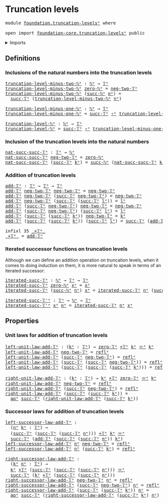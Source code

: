 # Truncation levels

<pre class="Agda"><a id="30" class="Keyword">module</a> <a id="37" href="foundation.truncation-levels%25E1%25B5%2589.html" class="Module">foundation.truncation-levelsᵉ</a> <a id="67" class="Keyword">where</a>

<a id="74" class="Keyword">open</a> <a id="79" class="Keyword">import</a> <a id="86" href="foundation-core.truncation-levels%25E1%25B5%2589.html" class="Module">foundation-core.truncation-levelsᵉ</a> <a id="121" class="Keyword">public</a>
</pre>
<details><summary>Imports</summary>

<pre class="Agda"><a id="178" class="Keyword">open</a> <a id="183" class="Keyword">import</a> <a id="190" href="elementary-number-theory.natural-numbers%25E1%25B5%2589.html" class="Module">elementary-number-theory.natural-numbersᵉ</a>

<a id="233" class="Keyword">open</a> <a id="238" class="Keyword">import</a> <a id="245" href="foundation.action-on-identifications-functions%25E1%25B5%2589.html" class="Module">foundation.action-on-identifications-functionsᵉ</a>

<a id="294" class="Keyword">open</a> <a id="299" class="Keyword">import</a> <a id="306" href="foundation-core.function-types%25E1%25B5%2589.html" class="Module">foundation-core.function-typesᵉ</a>
<a id="338" class="Keyword">open</a> <a id="343" class="Keyword">import</a> <a id="350" href="foundation-core.identity-types%25E1%25B5%2589.html" class="Module">foundation-core.identity-typesᵉ</a>
</pre>
</details>

## Definitions

### Inclusions of the natural numbers into the truncation levels

<pre class="Agda"><a id="truncation-level-minus-two-ℕᵉ"></a><a id="489" href="foundation.truncation-levels%25E1%25B5%2589.html#489" class="Function">truncation-level-minus-two-ℕᵉ</a> <a id="519" class="Symbol">:</a> <a id="521" href="elementary-number-theory.natural-numbers%25E1%25B5%2589.html#783" class="Datatype">ℕᵉ</a> <a id="524" class="Symbol">→</a> <a id="526" href="foundation-core.truncation-levels%25E1%25B5%2589.html#523" class="Datatype">𝕋ᵉ</a>
<a id="529" href="foundation.truncation-levels%25E1%25B5%2589.html#489" class="Function">truncation-level-minus-two-ℕᵉ</a> <a id="559" href="elementary-number-theory.natural-numbers%25E1%25B5%2589.html#806" class="InductiveConstructor">zero-ℕᵉ</a> <a id="567" class="Symbol">=</a> <a id="569" href="foundation-core.truncation-levels%25E1%25B5%2589.html#546" class="InductiveConstructor">neg-two-𝕋ᵉ</a>
<a id="580" href="foundation.truncation-levels%25E1%25B5%2589.html#489" class="Function">truncation-level-minus-two-ℕᵉ</a> <a id="610" class="Symbol">(</a><a id="611" href="elementary-number-theory.natural-numbers%25E1%25B5%2589.html#821" class="InductiveConstructor">succ-ℕᵉ</a> <a id="619" href="foundation.truncation-levels%25E1%25B5%2589.html#619" class="Bound">nᵉ</a><a id="621" class="Symbol">)</a> <a id="623" class="Symbol">=</a>
  <a id="627" href="foundation-core.truncation-levels%25E1%25B5%2589.html#564" class="InductiveConstructor">succ-𝕋ᵉ</a> <a id="635" class="Symbol">(</a><a id="636" href="foundation.truncation-levels%25E1%25B5%2589.html#489" class="Function">truncation-level-minus-two-ℕᵉ</a> <a id="666" href="foundation.truncation-levels%25E1%25B5%2589.html#619" class="Bound">nᵉ</a><a id="668" class="Symbol">)</a>

<a id="truncation-level-minus-one-ℕᵉ"></a><a id="671" href="foundation.truncation-levels%25E1%25B5%2589.html#671" class="Function">truncation-level-minus-one-ℕᵉ</a> <a id="701" class="Symbol">:</a> <a id="703" href="elementary-number-theory.natural-numbers%25E1%25B5%2589.html#783" class="Datatype">ℕᵉ</a> <a id="706" class="Symbol">→</a> <a id="708" href="foundation-core.truncation-levels%25E1%25B5%2589.html#523" class="Datatype">𝕋ᵉ</a>
<a id="711" href="foundation.truncation-levels%25E1%25B5%2589.html#671" class="Function">truncation-level-minus-one-ℕᵉ</a> <a id="741" class="Symbol">=</a> <a id="743" href="foundation-core.truncation-levels%25E1%25B5%2589.html#564" class="InductiveConstructor">succ-𝕋ᵉ</a> <a id="751" href="foundation-core.function-types%25E1%25B5%2589.html#476" class="Function Operator">∘ᵉ</a> <a id="754" href="foundation.truncation-levels%25E1%25B5%2589.html#489" class="Function">truncation-level-minus-two-ℕᵉ</a>

<a id="truncation-level-ℕᵉ"></a><a id="785" href="foundation.truncation-levels%25E1%25B5%2589.html#785" class="Function">truncation-level-ℕᵉ</a> <a id="805" class="Symbol">:</a> <a id="807" href="elementary-number-theory.natural-numbers%25E1%25B5%2589.html#783" class="Datatype">ℕᵉ</a> <a id="810" class="Symbol">→</a> <a id="812" href="foundation-core.truncation-levels%25E1%25B5%2589.html#523" class="Datatype">𝕋ᵉ</a>
<a id="815" href="foundation.truncation-levels%25E1%25B5%2589.html#785" class="Function">truncation-level-ℕᵉ</a> <a id="835" class="Symbol">=</a> <a id="837" href="foundation-core.truncation-levels%25E1%25B5%2589.html#564" class="InductiveConstructor">succ-𝕋ᵉ</a> <a id="845" href="foundation-core.function-types%25E1%25B5%2589.html#476" class="Function Operator">∘ᵉ</a> <a id="848" href="foundation.truncation-levels%25E1%25B5%2589.html#671" class="Function">truncation-level-minus-one-ℕᵉ</a>
</pre>
### Inclusion of the truncation levels into the natural numbers

<pre class="Agda"><a id="nat-succ-succ-𝕋ᵉ"></a><a id="956" href="foundation.truncation-levels%25E1%25B5%2589.html#956" class="Function">nat-succ-succ-𝕋ᵉ</a> <a id="973" class="Symbol">:</a> <a id="975" href="foundation-core.truncation-levels%25E1%25B5%2589.html#523" class="Datatype">𝕋ᵉ</a> <a id="978" class="Symbol">→</a> <a id="980" href="elementary-number-theory.natural-numbers%25E1%25B5%2589.html#783" class="Datatype">ℕᵉ</a>
<a id="983" href="foundation.truncation-levels%25E1%25B5%2589.html#956" class="Function">nat-succ-succ-𝕋ᵉ</a> <a id="1000" href="foundation-core.truncation-levels%25E1%25B5%2589.html#546" class="InductiveConstructor">neg-two-𝕋ᵉ</a> <a id="1011" class="Symbol">=</a> <a id="1013" href="elementary-number-theory.natural-numbers%25E1%25B5%2589.html#806" class="InductiveConstructor">zero-ℕᵉ</a>
<a id="1021" href="foundation.truncation-levels%25E1%25B5%2589.html#956" class="Function">nat-succ-succ-𝕋ᵉ</a> <a id="1038" class="Symbol">(</a><a id="1039" href="foundation-core.truncation-levels%25E1%25B5%2589.html#564" class="InductiveConstructor">succ-𝕋ᵉ</a> <a id="1047" href="foundation.truncation-levels%25E1%25B5%2589.html#1047" class="Bound">kᵉ</a><a id="1049" class="Symbol">)</a> <a id="1051" class="Symbol">=</a> <a id="1053" href="elementary-number-theory.natural-numbers%25E1%25B5%2589.html#821" class="InductiveConstructor">succ-ℕᵉ</a> <a id="1061" class="Symbol">(</a><a id="1062" href="foundation.truncation-levels%25E1%25B5%2589.html#956" class="Function">nat-succ-succ-𝕋ᵉ</a> <a id="1079" href="foundation.truncation-levels%25E1%25B5%2589.html#1047" class="Bound">kᵉ</a><a id="1081" class="Symbol">)</a>
</pre>
### Addition of truncation levels

<pre class="Agda"><a id="add-𝕋ᵉ"></a><a id="1131" href="foundation.truncation-levels%25E1%25B5%2589.html#1131" class="Function">add-𝕋ᵉ</a> <a id="1138" class="Symbol">:</a> <a id="1140" href="foundation-core.truncation-levels%25E1%25B5%2589.html#523" class="Datatype">𝕋ᵉ</a> <a id="1143" class="Symbol">→</a> <a id="1145" href="foundation-core.truncation-levels%25E1%25B5%2589.html#523" class="Datatype">𝕋ᵉ</a> <a id="1148" class="Symbol">→</a> <a id="1150" href="foundation-core.truncation-levels%25E1%25B5%2589.html#523" class="Datatype">𝕋ᵉ</a>
<a id="1153" href="foundation.truncation-levels%25E1%25B5%2589.html#1131" class="Function">add-𝕋ᵉ</a> <a id="1160" href="foundation-core.truncation-levels%25E1%25B5%2589.html#546" class="InductiveConstructor">neg-two-𝕋ᵉ</a> <a id="1171" href="foundation-core.truncation-levels%25E1%25B5%2589.html#546" class="InductiveConstructor">neg-two-𝕋ᵉ</a> <a id="1182" class="Symbol">=</a> <a id="1184" href="foundation-core.truncation-levels%25E1%25B5%2589.html#546" class="InductiveConstructor">neg-two-𝕋ᵉ</a>
<a id="1195" href="foundation.truncation-levels%25E1%25B5%2589.html#1131" class="Function">add-𝕋ᵉ</a> <a id="1202" href="foundation-core.truncation-levels%25E1%25B5%2589.html#546" class="InductiveConstructor">neg-two-𝕋ᵉ</a> <a id="1213" class="Symbol">(</a><a id="1214" href="foundation-core.truncation-levels%25E1%25B5%2589.html#564" class="InductiveConstructor">succ-𝕋ᵉ</a> <a id="1222" href="foundation-core.truncation-levels%25E1%25B5%2589.html#546" class="InductiveConstructor">neg-two-𝕋ᵉ</a><a id="1232" class="Symbol">)</a> <a id="1234" class="Symbol">=</a> <a id="1236" href="foundation-core.truncation-levels%25E1%25B5%2589.html#546" class="InductiveConstructor">neg-two-𝕋ᵉ</a>
<a id="1247" href="foundation.truncation-levels%25E1%25B5%2589.html#1131" class="Function">add-𝕋ᵉ</a> <a id="1254" href="foundation-core.truncation-levels%25E1%25B5%2589.html#546" class="InductiveConstructor">neg-two-𝕋ᵉ</a> <a id="1265" class="Symbol">(</a><a id="1266" href="foundation-core.truncation-levels%25E1%25B5%2589.html#564" class="InductiveConstructor">succ-𝕋ᵉ</a> <a id="1274" class="Symbol">(</a><a id="1275" href="foundation-core.truncation-levels%25E1%25B5%2589.html#564" class="InductiveConstructor">succ-𝕋ᵉ</a> <a id="1283" href="foundation.truncation-levels%25E1%25B5%2589.html#1283" class="Bound">lᵉ</a><a id="1285" class="Symbol">))</a> <a id="1288" class="Symbol">=</a> <a id="1290" href="foundation.truncation-levels%25E1%25B5%2589.html#1283" class="Bound">lᵉ</a>
<a id="1293" href="foundation.truncation-levels%25E1%25B5%2589.html#1131" class="Function">add-𝕋ᵉ</a> <a id="1300" class="Symbol">(</a><a id="1301" href="foundation-core.truncation-levels%25E1%25B5%2589.html#564" class="InductiveConstructor">succ-𝕋ᵉ</a> <a id="1309" href="foundation-core.truncation-levels%25E1%25B5%2589.html#546" class="InductiveConstructor">neg-two-𝕋ᵉ</a><a id="1319" class="Symbol">)</a> <a id="1321" href="foundation-core.truncation-levels%25E1%25B5%2589.html#546" class="InductiveConstructor">neg-two-𝕋ᵉ</a> <a id="1332" class="Symbol">=</a> <a id="1334" href="foundation-core.truncation-levels%25E1%25B5%2589.html#546" class="InductiveConstructor">neg-two-𝕋ᵉ</a>
<a id="1345" href="foundation.truncation-levels%25E1%25B5%2589.html#1131" class="Function">add-𝕋ᵉ</a> <a id="1352" class="Symbol">(</a><a id="1353" href="foundation-core.truncation-levels%25E1%25B5%2589.html#564" class="InductiveConstructor">succ-𝕋ᵉ</a> <a id="1361" href="foundation-core.truncation-levels%25E1%25B5%2589.html#546" class="InductiveConstructor">neg-two-𝕋ᵉ</a><a id="1371" class="Symbol">)</a> <a id="1373" class="Symbol">(</a><a id="1374" href="foundation-core.truncation-levels%25E1%25B5%2589.html#564" class="InductiveConstructor">succ-𝕋ᵉ</a> <a id="1382" href="foundation.truncation-levels%25E1%25B5%2589.html#1382" class="Bound">lᵉ</a><a id="1384" class="Symbol">)</a> <a id="1386" class="Symbol">=</a> <a id="1388" href="foundation.truncation-levels%25E1%25B5%2589.html#1382" class="Bound">lᵉ</a>
<a id="1391" href="foundation.truncation-levels%25E1%25B5%2589.html#1131" class="Function">add-𝕋ᵉ</a> <a id="1398" class="Symbol">(</a><a id="1399" href="foundation-core.truncation-levels%25E1%25B5%2589.html#564" class="InductiveConstructor">succ-𝕋ᵉ</a> <a id="1407" class="Symbol">(</a><a id="1408" href="foundation-core.truncation-levels%25E1%25B5%2589.html#564" class="InductiveConstructor">succ-𝕋ᵉ</a> <a id="1416" href="foundation.truncation-levels%25E1%25B5%2589.html#1416" class="Bound">kᵉ</a><a id="1418" class="Symbol">))</a> <a id="1421" href="foundation-core.truncation-levels%25E1%25B5%2589.html#546" class="InductiveConstructor">neg-two-𝕋ᵉ</a> <a id="1432" class="Symbol">=</a> <a id="1434" href="foundation.truncation-levels%25E1%25B5%2589.html#1416" class="Bound">kᵉ</a>
<a id="1437" href="foundation.truncation-levels%25E1%25B5%2589.html#1131" class="Function">add-𝕋ᵉ</a> <a id="1444" class="Symbol">(</a><a id="1445" href="foundation-core.truncation-levels%25E1%25B5%2589.html#564" class="InductiveConstructor">succ-𝕋ᵉ</a> <a id="1453" class="Symbol">(</a><a id="1454" href="foundation-core.truncation-levels%25E1%25B5%2589.html#564" class="InductiveConstructor">succ-𝕋ᵉ</a> <a id="1462" href="foundation.truncation-levels%25E1%25B5%2589.html#1462" class="Bound">kᵉ</a><a id="1464" class="Symbol">))</a> <a id="1467" class="Symbol">(</a><a id="1468" href="foundation-core.truncation-levels%25E1%25B5%2589.html#564" class="InductiveConstructor">succ-𝕋ᵉ</a> <a id="1476" href="foundation.truncation-levels%25E1%25B5%2589.html#1476" class="Bound">lᵉ</a><a id="1478" class="Symbol">)</a> <a id="1480" class="Symbol">=</a> <a id="1482" href="foundation-core.truncation-levels%25E1%25B5%2589.html#564" class="InductiveConstructor">succ-𝕋ᵉ</a> <a id="1490" class="Symbol">(</a><a id="1491" href="foundation.truncation-levels%25E1%25B5%2589.html#1131" class="Function">add-𝕋ᵉ</a> <a id="1498" class="Symbol">(</a><a id="1499" href="foundation-core.truncation-levels%25E1%25B5%2589.html#564" class="InductiveConstructor">succ-𝕋ᵉ</a> <a id="1507" href="foundation.truncation-levels%25E1%25B5%2589.html#1462" class="Bound">kᵉ</a><a id="1509" class="Symbol">)</a> <a id="1511" class="Symbol">(</a><a id="1512" href="foundation-core.truncation-levels%25E1%25B5%2589.html#564" class="InductiveConstructor">succ-𝕋ᵉ</a> <a id="1520" href="foundation.truncation-levels%25E1%25B5%2589.html#1476" class="Bound">lᵉ</a><a id="1522" class="Symbol">))</a>

<a id="1526" class="Keyword">infixl</a> <a id="1533" class="Number">35</a> <a id="1536" href="foundation.truncation-levels%25E1%25B5%2589.html#1542" class="Function Operator">_+𝕋ᵉ_</a>
<a id="_+𝕋ᵉ_"></a><a id="1542" href="foundation.truncation-levels%25E1%25B5%2589.html#1542" class="Function Operator">_+𝕋ᵉ_</a> <a id="1548" class="Symbol">=</a> <a id="1550" href="foundation.truncation-levels%25E1%25B5%2589.html#1131" class="Function">add-𝕋ᵉ</a>
</pre>
### Iterated successor functions on truncation levels

Although we can define an addition operation on truncation levels, when it comes
to doing induction on them, it is more natural to speak in terms of an iterated
successor:

<pre class="Agda"><a id="iterated-succ-𝕋ᵉ"></a><a id="1798" href="foundation.truncation-levels%25E1%25B5%2589.html#1798" class="Function">iterated-succ-𝕋ᵉ</a> <a id="1815" class="Symbol">:</a> <a id="1817" href="elementary-number-theory.natural-numbers%25E1%25B5%2589.html#783" class="Datatype">ℕᵉ</a> <a id="1820" class="Symbol">→</a> <a id="1822" href="foundation-core.truncation-levels%25E1%25B5%2589.html#523" class="Datatype">𝕋ᵉ</a> <a id="1825" class="Symbol">→</a> <a id="1827" href="foundation-core.truncation-levels%25E1%25B5%2589.html#523" class="Datatype">𝕋ᵉ</a>
<a id="1830" href="foundation.truncation-levels%25E1%25B5%2589.html#1798" class="Function">iterated-succ-𝕋ᵉ</a> <a id="1847" href="elementary-number-theory.natural-numbers%25E1%25B5%2589.html#806" class="InductiveConstructor">zero-ℕᵉ</a> <a id="1855" href="foundation.truncation-levels%25E1%25B5%2589.html#1855" class="Bound">xᵉ</a> <a id="1858" class="Symbol">=</a> <a id="1860" href="foundation.truncation-levels%25E1%25B5%2589.html#1855" class="Bound">xᵉ</a>
<a id="1863" href="foundation.truncation-levels%25E1%25B5%2589.html#1798" class="Function">iterated-succ-𝕋ᵉ</a> <a id="1880" class="Symbol">(</a><a id="1881" href="elementary-number-theory.natural-numbers%25E1%25B5%2589.html#821" class="InductiveConstructor">succ-ℕᵉ</a> <a id="1889" href="foundation.truncation-levels%25E1%25B5%2589.html#1889" class="Bound">nᵉ</a><a id="1891" class="Symbol">)</a> <a id="1893" href="foundation.truncation-levels%25E1%25B5%2589.html#1893" class="Bound">xᵉ</a> <a id="1896" class="Symbol">=</a> <a id="1898" href="foundation.truncation-levels%25E1%25B5%2589.html#1798" class="Function">iterated-succ-𝕋ᵉ</a> <a id="1915" href="foundation.truncation-levels%25E1%25B5%2589.html#1889" class="Bound">nᵉ</a> <a id="1918" class="Symbol">(</a><a id="1919" href="foundation-core.truncation-levels%25E1%25B5%2589.html#564" class="InductiveConstructor">succ-𝕋ᵉ</a> <a id="1927" href="foundation.truncation-levels%25E1%25B5%2589.html#1893" class="Bound">xᵉ</a><a id="1929" class="Symbol">)</a>

<a id="iterated-succ-𝕋&#39;ᵉ"></a><a id="1932" href="foundation.truncation-levels%25E1%25B5%2589.html#1932" class="Function">iterated-succ-𝕋&#39;ᵉ</a> <a id="1950" class="Symbol">:</a> <a id="1952" href="foundation-core.truncation-levels%25E1%25B5%2589.html#523" class="Datatype">𝕋ᵉ</a> <a id="1955" class="Symbol">→</a> <a id="1957" href="elementary-number-theory.natural-numbers%25E1%25B5%2589.html#783" class="Datatype">ℕᵉ</a> <a id="1960" class="Symbol">→</a> <a id="1962" href="foundation-core.truncation-levels%25E1%25B5%2589.html#523" class="Datatype">𝕋ᵉ</a>
<a id="1965" href="foundation.truncation-levels%25E1%25B5%2589.html#1932" class="Function">iterated-succ-𝕋&#39;ᵉ</a> <a id="1983" href="foundation.truncation-levels%25E1%25B5%2589.html#1983" class="Bound">xᵉ</a> <a id="1986" href="foundation.truncation-levels%25E1%25B5%2589.html#1986" class="Bound">nᵉ</a> <a id="1989" class="Symbol">=</a> <a id="1991" href="foundation.truncation-levels%25E1%25B5%2589.html#1798" class="Function">iterated-succ-𝕋ᵉ</a> <a id="2008" href="foundation.truncation-levels%25E1%25B5%2589.html#1986" class="Bound">nᵉ</a> <a id="2011" href="foundation.truncation-levels%25E1%25B5%2589.html#1983" class="Bound">xᵉ</a>
</pre>
## Properties

### Unit laws for addition of truncation levels

<pre class="Agda"><a id="left-unit-law-add-𝕋ᵉ"></a><a id="2091" href="foundation.truncation-levels%25E1%25B5%2589.html#2091" class="Function">left-unit-law-add-𝕋ᵉ</a> <a id="2112" class="Symbol">:</a> <a id="2114" class="Symbol">(</a><a id="2115" href="foundation.truncation-levels%25E1%25B5%2589.html#2115" class="Bound">kᵉ</a> <a id="2118" class="Symbol">:</a> <a id="2120" href="foundation-core.truncation-levels%25E1%25B5%2589.html#523" class="Datatype">𝕋ᵉ</a><a id="2122" class="Symbol">)</a> <a id="2124" class="Symbol">→</a> <a id="2126" href="foundation-core.truncation-levels%25E1%25B5%2589.html#686" class="Function">zero-𝕋ᵉ</a> <a id="2134" href="foundation.truncation-levels%25E1%25B5%2589.html#1542" class="Function Operator">+𝕋ᵉ</a> <a id="2138" href="foundation.truncation-levels%25E1%25B5%2589.html#2115" class="Bound">kᵉ</a> <a id="2141" href="foundation-core.identity-types%25E1%25B5%2589.html#2730" class="Function Operator">＝ᵉ</a> <a id="2144" href="foundation.truncation-levels%25E1%25B5%2589.html#2115" class="Bound">kᵉ</a>
<a id="2147" href="foundation.truncation-levels%25E1%25B5%2589.html#2091" class="Function">left-unit-law-add-𝕋ᵉ</a> <a id="2168" href="foundation-core.truncation-levels%25E1%25B5%2589.html#546" class="InductiveConstructor">neg-two-𝕋ᵉ</a> <a id="2179" class="Symbol">=</a> <a id="2181" href="foundation-core.identity-types%25E1%25B5%2589.html#2694" class="InductiveConstructor">reflᵉ</a>
<a id="2187" href="foundation.truncation-levels%25E1%25B5%2589.html#2091" class="Function">left-unit-law-add-𝕋ᵉ</a> <a id="2208" class="Symbol">(</a><a id="2209" href="foundation-core.truncation-levels%25E1%25B5%2589.html#564" class="InductiveConstructor">succ-𝕋ᵉ</a> <a id="2217" href="foundation-core.truncation-levels%25E1%25B5%2589.html#546" class="InductiveConstructor">neg-two-𝕋ᵉ</a><a id="2227" class="Symbol">)</a> <a id="2229" class="Symbol">=</a> <a id="2231" href="foundation-core.identity-types%25E1%25B5%2589.html#2694" class="InductiveConstructor">reflᵉ</a>
<a id="2237" href="foundation.truncation-levels%25E1%25B5%2589.html#2091" class="Function">left-unit-law-add-𝕋ᵉ</a> <a id="2258" class="Symbol">(</a><a id="2259" href="foundation-core.truncation-levels%25E1%25B5%2589.html#564" class="InductiveConstructor">succ-𝕋ᵉ</a> <a id="2267" class="Symbol">(</a><a id="2268" href="foundation-core.truncation-levels%25E1%25B5%2589.html#564" class="InductiveConstructor">succ-𝕋ᵉ</a> <a id="2276" href="foundation-core.truncation-levels%25E1%25B5%2589.html#546" class="InductiveConstructor">neg-two-𝕋ᵉ</a><a id="2286" class="Symbol">))</a> <a id="2289" class="Symbol">=</a> <a id="2291" href="foundation-core.identity-types%25E1%25B5%2589.html#2694" class="InductiveConstructor">reflᵉ</a>
<a id="2297" href="foundation.truncation-levels%25E1%25B5%2589.html#2091" class="Function">left-unit-law-add-𝕋ᵉ</a> <a id="2318" class="Symbol">(</a><a id="2319" href="foundation-core.truncation-levels%25E1%25B5%2589.html#564" class="InductiveConstructor">succ-𝕋ᵉ</a> <a id="2327" class="Symbol">(</a><a id="2328" href="foundation-core.truncation-levels%25E1%25B5%2589.html#564" class="InductiveConstructor">succ-𝕋ᵉ</a> <a id="2336" class="Symbol">(</a><a id="2337" href="foundation-core.truncation-levels%25E1%25B5%2589.html#564" class="InductiveConstructor">succ-𝕋ᵉ</a> <a id="2345" href="foundation.truncation-levels%25E1%25B5%2589.html#2345" class="Bound">kᵉ</a><a id="2347" class="Symbol">)))</a> <a id="2351" class="Symbol">=</a> <a id="2353" href="foundation-core.identity-types%25E1%25B5%2589.html#2694" class="InductiveConstructor">reflᵉ</a>

<a id="right-unit-law-add-𝕋ᵉ"></a><a id="2360" href="foundation.truncation-levels%25E1%25B5%2589.html#2360" class="Function">right-unit-law-add-𝕋ᵉ</a> <a id="2382" class="Symbol">:</a> <a id="2384" class="Symbol">(</a><a id="2385" href="foundation.truncation-levels%25E1%25B5%2589.html#2385" class="Bound">kᵉ</a> <a id="2388" class="Symbol">:</a> <a id="2390" href="foundation-core.truncation-levels%25E1%25B5%2589.html#523" class="Datatype">𝕋ᵉ</a><a id="2392" class="Symbol">)</a> <a id="2394" class="Symbol">→</a> <a id="2396" href="foundation.truncation-levels%25E1%25B5%2589.html#2385" class="Bound">kᵉ</a> <a id="2399" href="foundation.truncation-levels%25E1%25B5%2589.html#1542" class="Function Operator">+𝕋ᵉ</a> <a id="2403" href="foundation-core.truncation-levels%25E1%25B5%2589.html#686" class="Function">zero-𝕋ᵉ</a> <a id="2411" href="foundation-core.identity-types%25E1%25B5%2589.html#2730" class="Function Operator">＝ᵉ</a> <a id="2414" href="foundation.truncation-levels%25E1%25B5%2589.html#2385" class="Bound">kᵉ</a>
<a id="2417" href="foundation.truncation-levels%25E1%25B5%2589.html#2360" class="Function">right-unit-law-add-𝕋ᵉ</a> <a id="2439" href="foundation-core.truncation-levels%25E1%25B5%2589.html#546" class="InductiveConstructor">neg-two-𝕋ᵉ</a> <a id="2450" class="Symbol">=</a> <a id="2452" href="foundation-core.identity-types%25E1%25B5%2589.html#2694" class="InductiveConstructor">reflᵉ</a>
<a id="2458" href="foundation.truncation-levels%25E1%25B5%2589.html#2360" class="Function">right-unit-law-add-𝕋ᵉ</a> <a id="2480" class="Symbol">(</a><a id="2481" href="foundation-core.truncation-levels%25E1%25B5%2589.html#564" class="InductiveConstructor">succ-𝕋ᵉ</a> <a id="2489" href="foundation-core.truncation-levels%25E1%25B5%2589.html#546" class="InductiveConstructor">neg-two-𝕋ᵉ</a><a id="2499" class="Symbol">)</a> <a id="2501" class="Symbol">=</a> <a id="2503" href="foundation-core.identity-types%25E1%25B5%2589.html#2694" class="InductiveConstructor">reflᵉ</a>
<a id="2509" href="foundation.truncation-levels%25E1%25B5%2589.html#2360" class="Function">right-unit-law-add-𝕋ᵉ</a> <a id="2531" class="Symbol">(</a><a id="2532" href="foundation-core.truncation-levels%25E1%25B5%2589.html#564" class="InductiveConstructor">succ-𝕋ᵉ</a> <a id="2540" class="Symbol">(</a><a id="2541" href="foundation-core.truncation-levels%25E1%25B5%2589.html#564" class="InductiveConstructor">succ-𝕋ᵉ</a> <a id="2549" href="foundation.truncation-levels%25E1%25B5%2589.html#2549" class="Bound">kᵉ</a><a id="2551" class="Symbol">))</a> <a id="2554" class="Symbol">=</a>
  <a id="2558" href="foundation.action-on-identifications-functions%25E1%25B5%2589.html#735" class="Function">apᵉ</a> <a id="2562" href="foundation-core.truncation-levels%25E1%25B5%2589.html#564" class="InductiveConstructor">succ-𝕋ᵉ</a> <a id="2570" class="Symbol">(</a><a id="2571" href="foundation.truncation-levels%25E1%25B5%2589.html#2360" class="Function">right-unit-law-add-𝕋ᵉ</a> <a id="2593" class="Symbol">(</a><a id="2594" href="foundation-core.truncation-levels%25E1%25B5%2589.html#564" class="InductiveConstructor">succ-𝕋ᵉ</a> <a id="2602" href="foundation.truncation-levels%25E1%25B5%2589.html#2549" class="Bound">kᵉ</a><a id="2604" class="Symbol">))</a>
</pre>
### Successor laws for addition of truncation levels

<pre class="Agda"><a id="left-successor-law-add-𝕋ᵉ"></a><a id="2674" href="foundation.truncation-levels%25E1%25B5%2589.html#2674" class="Function">left-successor-law-add-𝕋ᵉ</a> <a id="2700" class="Symbol">:</a>
  <a id="2704" class="Symbol">(</a><a id="2705" href="foundation.truncation-levels%25E1%25B5%2589.html#2705" class="Bound">nᵉ</a> <a id="2708" href="foundation.truncation-levels%25E1%25B5%2589.html#2708" class="Bound">kᵉ</a> <a id="2711" class="Symbol">:</a> <a id="2713" href="foundation-core.truncation-levels%25E1%25B5%2589.html#523" class="Datatype">𝕋ᵉ</a><a id="2715" class="Symbol">)</a> <a id="2717" class="Symbol">→</a>
  <a id="2721" class="Symbol">(</a><a id="2722" href="foundation-core.truncation-levels%25E1%25B5%2589.html#564" class="InductiveConstructor">succ-𝕋ᵉ</a> <a id="2730" class="Symbol">(</a><a id="2731" href="foundation-core.truncation-levels%25E1%25B5%2589.html#564" class="InductiveConstructor">succ-𝕋ᵉ</a> <a id="2739" class="Symbol">(</a><a id="2740" href="foundation-core.truncation-levels%25E1%25B5%2589.html#564" class="InductiveConstructor">succ-𝕋ᵉ</a> <a id="2748" href="foundation.truncation-levels%25E1%25B5%2589.html#2705" class="Bound">nᵉ</a><a id="2750" class="Symbol">)))</a> <a id="2754" href="foundation.truncation-levels%25E1%25B5%2589.html#1542" class="Function Operator">+𝕋ᵉ</a> <a id="2758" href="foundation.truncation-levels%25E1%25B5%2589.html#2708" class="Bound">kᵉ</a> <a id="2761" href="foundation-core.identity-types%25E1%25B5%2589.html#2730" class="Function Operator">＝ᵉ</a>
  <a id="2766" href="foundation-core.truncation-levels%25E1%25B5%2589.html#564" class="InductiveConstructor">succ-𝕋ᵉ</a> <a id="2774" class="Symbol">(</a><a id="2775" href="foundation.truncation-levels%25E1%25B5%2589.html#1131" class="Function">add-𝕋ᵉ</a> <a id="2782" class="Symbol">(</a><a id="2783" href="foundation-core.truncation-levels%25E1%25B5%2589.html#564" class="InductiveConstructor">succ-𝕋ᵉ</a> <a id="2791" class="Symbol">(</a><a id="2792" href="foundation-core.truncation-levels%25E1%25B5%2589.html#564" class="InductiveConstructor">succ-𝕋ᵉ</a> <a id="2800" href="foundation.truncation-levels%25E1%25B5%2589.html#2705" class="Bound">nᵉ</a><a id="2802" class="Symbol">))</a> <a id="2805" href="foundation.truncation-levels%25E1%25B5%2589.html#2708" class="Bound">kᵉ</a><a id="2807" class="Symbol">)</a>
<a id="2809" href="foundation.truncation-levels%25E1%25B5%2589.html#2674" class="Function">left-successor-law-add-𝕋ᵉ</a> <a id="2835" href="foundation.truncation-levels%25E1%25B5%2589.html#2835" class="Bound">nᵉ</a> <a id="2838" href="foundation-core.truncation-levels%25E1%25B5%2589.html#546" class="InductiveConstructor">neg-two-𝕋ᵉ</a> <a id="2849" class="Symbol">=</a> <a id="2851" href="foundation-core.identity-types%25E1%25B5%2589.html#2694" class="InductiveConstructor">reflᵉ</a>
<a id="2857" href="foundation.truncation-levels%25E1%25B5%2589.html#2674" class="Function">left-successor-law-add-𝕋ᵉ</a> <a id="2883" href="foundation.truncation-levels%25E1%25B5%2589.html#2883" class="Bound">nᵉ</a> <a id="2886" class="Symbol">(</a><a id="2887" href="foundation-core.truncation-levels%25E1%25B5%2589.html#564" class="InductiveConstructor">succ-𝕋ᵉ</a> <a id="2895" href="foundation.truncation-levels%25E1%25B5%2589.html#2895" class="Bound">kᵉ</a><a id="2897" class="Symbol">)</a> <a id="2899" class="Symbol">=</a> <a id="2901" href="foundation-core.identity-types%25E1%25B5%2589.html#2694" class="InductiveConstructor">reflᵉ</a>

<a id="right-successor-law-add-𝕋ᵉ"></a><a id="2908" href="foundation.truncation-levels%25E1%25B5%2589.html#2908" class="Function">right-successor-law-add-𝕋ᵉ</a> <a id="2935" class="Symbol">:</a>
  <a id="2939" class="Symbol">(</a><a id="2940" href="foundation.truncation-levels%25E1%25B5%2589.html#2940" class="Bound">kᵉ</a> <a id="2943" href="foundation.truncation-levels%25E1%25B5%2589.html#2943" class="Bound">nᵉ</a> <a id="2946" class="Symbol">:</a> <a id="2948" href="foundation-core.truncation-levels%25E1%25B5%2589.html#523" class="Datatype">𝕋ᵉ</a><a id="2950" class="Symbol">)</a> <a id="2952" class="Symbol">→</a>
  <a id="2956" href="foundation.truncation-levels%25E1%25B5%2589.html#2940" class="Bound">kᵉ</a> <a id="2959" href="foundation.truncation-levels%25E1%25B5%2589.html#1542" class="Function Operator">+𝕋ᵉ</a> <a id="2963" class="Symbol">(</a><a id="2964" href="foundation-core.truncation-levels%25E1%25B5%2589.html#564" class="InductiveConstructor">succ-𝕋ᵉ</a> <a id="2972" class="Symbol">(</a><a id="2973" href="foundation-core.truncation-levels%25E1%25B5%2589.html#564" class="InductiveConstructor">succ-𝕋ᵉ</a> <a id="2981" class="Symbol">(</a><a id="2982" href="foundation-core.truncation-levels%25E1%25B5%2589.html#564" class="InductiveConstructor">succ-𝕋ᵉ</a> <a id="2990" href="foundation.truncation-levels%25E1%25B5%2589.html#2943" class="Bound">nᵉ</a><a id="2992" class="Symbol">)))</a> <a id="2996" href="foundation-core.identity-types%25E1%25B5%2589.html#2730" class="Function Operator">＝ᵉ</a>
  <a id="3001" href="foundation-core.truncation-levels%25E1%25B5%2589.html#564" class="InductiveConstructor">succ-𝕋ᵉ</a> <a id="3009" class="Symbol">(</a><a id="3010" href="foundation.truncation-levels%25E1%25B5%2589.html#2940" class="Bound">kᵉ</a> <a id="3013" href="foundation.truncation-levels%25E1%25B5%2589.html#1542" class="Function Operator">+𝕋ᵉ</a> <a id="3017" class="Symbol">(</a><a id="3018" href="foundation-core.truncation-levels%25E1%25B5%2589.html#564" class="InductiveConstructor">succ-𝕋ᵉ</a> <a id="3026" class="Symbol">(</a><a id="3027" href="foundation-core.truncation-levels%25E1%25B5%2589.html#564" class="InductiveConstructor">succ-𝕋ᵉ</a> <a id="3035" href="foundation.truncation-levels%25E1%25B5%2589.html#2943" class="Bound">nᵉ</a><a id="3037" class="Symbol">)))</a>
<a id="3041" href="foundation.truncation-levels%25E1%25B5%2589.html#2908" class="Function">right-successor-law-add-𝕋ᵉ</a> <a id="3068" href="foundation-core.truncation-levels%25E1%25B5%2589.html#546" class="InductiveConstructor">neg-two-𝕋ᵉ</a> <a id="3079" href="foundation.truncation-levels%25E1%25B5%2589.html#3079" class="Bound">nᵉ</a> <a id="3082" class="Symbol">=</a> <a id="3084" href="foundation-core.identity-types%25E1%25B5%2589.html#2694" class="InductiveConstructor">reflᵉ</a>
<a id="3090" href="foundation.truncation-levels%25E1%25B5%2589.html#2908" class="Function">right-successor-law-add-𝕋ᵉ</a> <a id="3117" class="Symbol">(</a><a id="3118" href="foundation-core.truncation-levels%25E1%25B5%2589.html#564" class="InductiveConstructor">succ-𝕋ᵉ</a> <a id="3126" href="foundation-core.truncation-levels%25E1%25B5%2589.html#546" class="InductiveConstructor">neg-two-𝕋ᵉ</a><a id="3136" class="Symbol">)</a> <a id="3138" href="foundation.truncation-levels%25E1%25B5%2589.html#3138" class="Bound">nᵉ</a> <a id="3141" class="Symbol">=</a> <a id="3143" href="foundation-core.identity-types%25E1%25B5%2589.html#2694" class="InductiveConstructor">reflᵉ</a>
<a id="3149" href="foundation.truncation-levels%25E1%25B5%2589.html#2908" class="Function">right-successor-law-add-𝕋ᵉ</a> <a id="3176" class="Symbol">(</a><a id="3177" href="foundation-core.truncation-levels%25E1%25B5%2589.html#564" class="InductiveConstructor">succ-𝕋ᵉ</a> <a id="3185" class="Symbol">(</a><a id="3186" href="foundation-core.truncation-levels%25E1%25B5%2589.html#564" class="InductiveConstructor">succ-𝕋ᵉ</a> <a id="3194" href="foundation.truncation-levels%25E1%25B5%2589.html#3194" class="Bound">kᵉ</a><a id="3196" class="Symbol">))</a> <a id="3199" href="foundation.truncation-levels%25E1%25B5%2589.html#3199" class="Bound">nᵉ</a> <a id="3202" class="Symbol">=</a>
  <a id="3206" href="foundation.action-on-identifications-functions%25E1%25B5%2589.html#735" class="Function">apᵉ</a> <a id="3210" href="foundation-core.truncation-levels%25E1%25B5%2589.html#564" class="InductiveConstructor">succ-𝕋ᵉ</a> <a id="3218" class="Symbol">(</a><a id="3219" href="foundation.truncation-levels%25E1%25B5%2589.html#2908" class="Function">right-successor-law-add-𝕋ᵉ</a> <a id="3246" class="Symbol">(</a><a id="3247" href="foundation-core.truncation-levels%25E1%25B5%2589.html#564" class="InductiveConstructor">succ-𝕋ᵉ</a> <a id="3255" href="foundation.truncation-levels%25E1%25B5%2589.html#3194" class="Bound">kᵉ</a><a id="3257" class="Symbol">)</a> <a id="3259" href="foundation.truncation-levels%25E1%25B5%2589.html#3199" class="Bound">nᵉ</a><a id="3261" class="Symbol">)</a>
</pre>